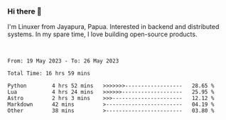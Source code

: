 ### Hi there 👋

I'm Linuxer from Jayapura, Papua. Interested in backend and distributed systems. In my spare time, I love building open-source products.

<br>

 
 <!--START_SECTION:waka-->

```text
From: 19 May 2023 - To: 26 May 2023

Total Time: 16 hrs 59 mins

Python        4 hrs 52 mins   >>>>>>>------------------   28.65 %
Lua           4 hrs 24 mins   >>>>>>-------------------   25.95 %
Astro         2 hrs 3 mins    >>>----------------------   12.12 %
Markdown      42 mins         >------------------------   04.19 %
Other         38 mins         >------------------------   03.80 %
```

<!--END_SECTION:waka-->

